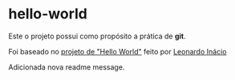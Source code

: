 # hello-world

Este o projeto possui como propósito a prática de **git**.

Foi baseado no [projeto de "Hello World"](https://github.com/theleoon/mppr-app-spring) feito por [Leonardo Inácio](https://github.com/theleoon)

Adicionada nova readme message.


